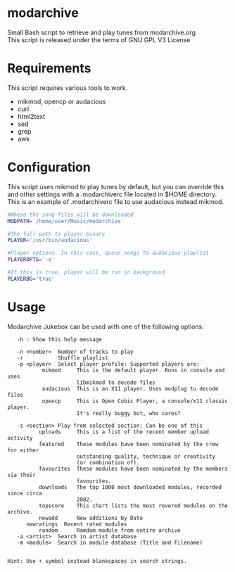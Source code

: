 # modarchive
Small Bash script to retrieve and play tunes from modarchive.org<br/>
This script is released under the terms of GNU GPL V3 License 

# Requirements
This script requires various tools to work.
* mikmod, opencp or audacious
* curl
* html2text
* sed
* grep
* awk

# Configuration
This script uses mikmod to play tunes by default, but you can override this and other settings with a .modarchiverc file located in $HOME directory. This is an example of .modarchiverc file to use audacious instead mikmod.

```bash
#Where the song files will be downloaded
MODPATH='/home/user/Music/modarchive'

#The full path to player binary
PLAYER='/usr/bin/audacious'

#Player options. In this case, queue songs to audacious playlist
PLAYEROPTS='-e'

#If this is true, player will be run in background
PLAYERBG='true'
```

# Usage
Modarchive Jukebox can be used with one of the following options:
```
   -h : Show this help message

   -n <number>  Number of tracks to play
   -r           Shuffle playlist
   -p <player>  Select player profile: Supported players are: 
           mikmod     This is the default player. Runs in console and uses 
                      libmikmod to decode files  
           audacious  This is an X11 player. Uses modplug tu decode files
           opencp     This is Open Cubic Player, a console/x11 classic player. 
                      It's really buggy but, who cares?
         
   -s <section> Play from selected section: Can be one of this 
          uploads     This is a list of the recent member upload activity
          featured    These modules have been nominated by the crew for either 
                      outstanding quality, technique or creativity 
                      (or combination of).
          favourites  These modules have been nominated by the members via their
                      favourites. 
          downloads   The top 1000 most downloaded modules, recorded since circa
                      2002. 
          topscore    This chart lists the most revered modules on the archive.
          newadd      New additions by Date
	  newratings  Recent rated modules
          random      Ramdom module from entire archive
   -a <artist>  Search in artist database
   -m <module>  Search in module database (Title and Filename)


Hint: Use + symbol instead blankspaces in search strings.
```
